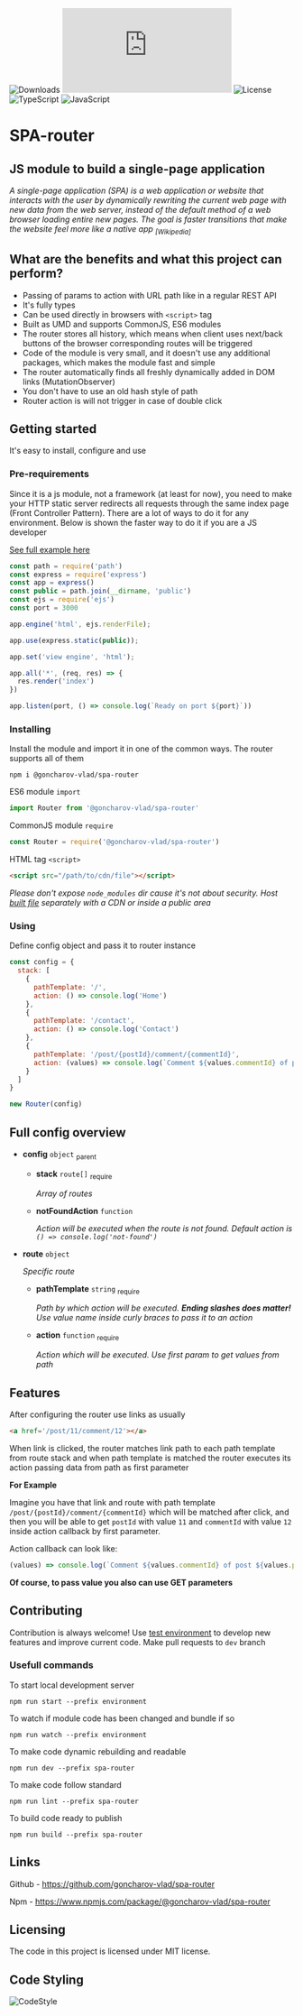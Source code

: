 ![Downloads](https://img.shields.io/npm/dt/@goncharov-vlad/spa-router?style=for-the-badge)
![Size](https://img.shields.io/github/size/goncharov-vlad/spa-router/spa-router/out/build/bundle.js?style=for-the-badge)
![License](https://img.shields.io/github/license/goncharov-vlad/spa-router?style=for-the-badge)
![TypeScript](https://img.shields.io/badge/typescript-%23007ACC.svg?style=for-the-badge&logo=typescript&logoColor=white)
![JavaScript](https://img.shields.io/badge/javascript-%23323330.svg?style=for-the-badge&logo=javascript&logoColor=%23F7DF1E) 

# **SPA-router**

## **JS module to build a single-page application**

_A single-page application (SPA) is a web application or website that interacts with the user by dynamically rewriting
the current web page with new data from the web server, instead of the default method of a web browser loading entire
new pages. The goal is faster transitions that make the website feel more like a native app
<sub>[Wikipedia]</sub>_

## **What are the benefits and what this project can perform?**

* Passing of params to action with URL path like in a regular REST API
* It's fully types
* Can be used directly in browsers with `<script>` tag
* Built as UMD and supports CommonJS, ES6 modules
* The router stores all history, which means when client uses next/back buttons of the browser corresponding routes will be triggered
* Code of the module is very small, and it doesn't use any additional packages, which makes the module fast and simple
* The router automatically finds all freshly dynamically added in DOM links (MutationObserver)
* You don't have to use an old hash style of path
* Router action is will not trigger in case of double click

## **Getting started**

It's easy to install, configure and use

### **Pre-requirements**
Since it is a js module, not a framework (at least for now), you need to make your HTTP static server redirects all requests through the same index page (Front Controller Pattern). There are a lot of ways to do it for any environment. Below is shown the faster way to do it if you are a JS developer

[See full example here](https://github.com/goncharov-vlad/spa-router/tree/master/environment)

```js 
const path = require('path')
const express = require('express')
const app = express()
const public = path.join(__dirname, 'public')
const ejs = require('ejs')
const port = 3000

app.engine('html', ejs.renderFile);

app.use(express.static(public));

app.set('view engine', 'html');

app.all('*', (req, res) => {
  res.render('index')
})

app.listen(port, () => console.log(`Ready on port ${port}`))
```

### **Installing**
Install the module and import it in one of the common ways. The router supports all of them

```shell
npm i @goncharov-vlad/spa-router
```

ES6 module `import`
```js
import Router from '@goncharov-vlad/spa-router'
```

CommonJS module `require`
```js
const Router = require('@goncharov-vlad/spa-router')
```

HTML tag `<script>`
```html
<script src="/path/to/cdn/file"></script>
```
_Please don't expose `node_modules` dir cause it's not about security. Host [built file](https://github.com/goncharov-vlad/spa-router/blob/master/spa-router/out/build/bundle.js) separately with a CDN or inside a public area_

### **Using**
Define config object and pass it to router instance
 
```js
const config = {
  stack: [
    {
      pathTemplate: '/',
      action: () => console.log('Home')
    },
    {
      pathTemplate: '/contact',
      action: () => console.log('Contact')
    },
    {
      pathTemplate: '/post/{postId}/comment/{commentId}',
      action: (values) => console.log(`Comment ${values.commentId} of post ${values.postId}`)
    }
  ]
}

new Router(config)
```

## **Full config overview**

* **config** `object` <sub>parent</sub>
    * **stack** `route[]` <sub>require</sub>

      _Array of routes_
    * **notFoundAction** `function`

      _Action will be executed when the route is not found. Default action is `() => console.log('not-found')`_

* **route** `object`

  _Specific route_
    * **pathTemplate** `string` <sub>require</sub>

      _Path by which action will be executed. **Ending slashes does matter!** Use value name inside curly braces to pass it to an action_
    * **action** `function` <sub>require</sub>

      _Action which will be executed. Use first param to get values from path_

## **Features**

After configuring the router use links as usually
```html
<a href='/post/11/comment/12'></a>
```
When link is clicked, the router matches link path to each path template from route stack and when path template is matched the router executes its action passing data from path as first parameter

__For Example__

Imagine you have that link and route with path template `/post/{postId}/comment/{commentId}` which will be matched after
click, and then you will be able to get `postId` with value `11` and `commentId` with value `12` inside action callback
by first parameter.

Action callback can look like:

```js
(values) => console.log(`Comment ${values.commentId} of post ${values.postId}`)
```

__Of course, to pass value you also can use GET parameters__

## **Contributing**

Contribution is always welcome! Use [test environment](https://github.com/goncharov-vlad/spa-router/tree/master/environment) to develop new features and improve current code. Make pull requests to `dev` branch

### **Usefull commands**
To start local development server 

```
npm run start --prefix environment
```
To watch if module code has been changed and bundle if so
```
npm run watch --prefix environment 
```
To make code dynamic rebuilding and readable
```
npm run dev --prefix spa-router 
```
To make code follow standard
```
npm run lint --prefix spa-router 
```
To build code ready to publish
```
npm run build --prefix spa-router 
```

## **Links**

Github - https://github.com/goncharov-vlad/spa-router

Npm - https://www.npmjs.com/package/@goncharov-vlad/spa-router

## **Licensing**

The code in this project is licensed under MIT license.

## **Code Styling**
![CodeStyle](https://cdn.rawgit.com/standard/standard/master/badge.svg)       